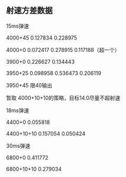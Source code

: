 ## 射速方差数据

15ms弹速

4000+45	0.127834	0.228975

4000+0	0.072417	0.278915	0.117188（超一个）

3900+0	0.226627	0.134443

3950+25	0.098958	0.536473	0.206119

3950+45	限40输出



暂取	4000+10+10的策略，目标14.0尽量不超射速



18ms弹速

4400+0	0.055818

4400+10+10	0.157054	0.050424



30ms弹速

6800+0	0.411772

6800+10+10	0.279034